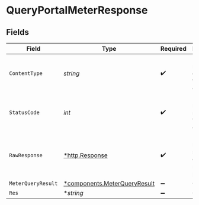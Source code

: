 # QueryPortalMeterResponse


## Fields

| Field                                                                       | Type                                                                        | Required                                                                    | Description                                                                 |
| --------------------------------------------------------------------------- | --------------------------------------------------------------------------- | --------------------------------------------------------------------------- | --------------------------------------------------------------------------- |
| `ContentType`                                                               | *string*                                                                    | :heavy_check_mark:                                                          | HTTP response content type for this operation                               |
| `StatusCode`                                                                | *int*                                                                       | :heavy_check_mark:                                                          | HTTP response status code for this operation                                |
| `RawResponse`                                                               | [*http.Response](https://pkg.go.dev/net/http#Response)                      | :heavy_check_mark:                                                          | Raw HTTP response; suitable for custom response parsing                     |
| `MeterQueryResult`                                                          | [*components.MeterQueryResult](../../models/components/meterqueryresult.md) | :heavy_minus_sign:                                                          | OK                                                                          |
| `Res`                                                                       | **string*                                                                   | :heavy_minus_sign:                                                          | OK                                                                          |